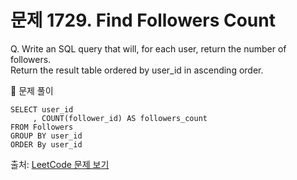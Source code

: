 # 문제 1729. Find Followers Count

Q. Write an SQL query that will, for each user, return the number of followers. <br>
Return the result table ordered by user_id in ascending order.

🔑 문제 풀이
```mysql
SELECT user_id
     , COUNT(follower_id) AS followers_count
FROM Followers 
GROUP BY user_id
ORDER By user_id
```

출처: [LeetCode 문제 보기](https://leetcode.com/problems/find-followers-count/description/)
